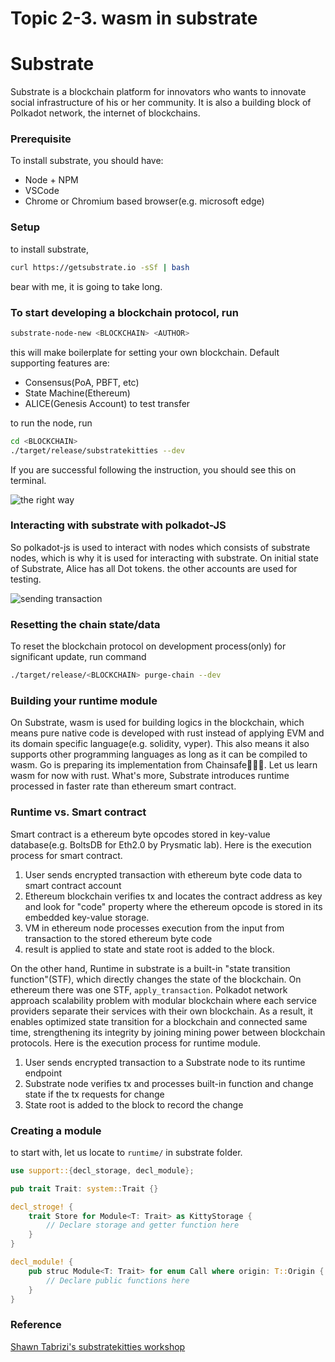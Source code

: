 # Topic 2-3. wasm in substrate

# Substrate

Substrate is a blockchain platform for innovators who wants to innovate social infrastructure of his or her community. It is also a building block of Polkadot network, the internet of blockchains.

### Prerequisite

To install substrate, you should have:

- Node + NPM
- VSCode
- Chrome or Chromium based browser(e.g. microsoft edge)

### Setup

to install substrate, 

```bash
curl https://getsubstrate.io -sSf | bash
```

bear with me, it is going to take long.

### To start developing a blockchain protocol, run

```bash
substrate-node-new <BLOCKCHAIN> <AUTHOR>
```

this will make boilerplate for setting your own blockchain. Default supporting features are:

- Consensus(PoA, PBFT, etc)
- State Machine(Ethereum)
- ALICE(Genesis Account) to test transfer

to run the node, run 
```bash
cd <BLOCKCHAIN>
./target/release/substratekitties --dev
```

If you are successful following the instruction, you should see this on terminal.

![the right way](https://shawntabrizi.github.io/substrate-collectables-workshop/0/assets/building-blocks.png)


### Interacting with substrate with polkadot-JS

So polkadot-js is used to interact with nodes which consists of substrate nodes, which is why it is used for interacting with substrate. On initial state of Substrate, Alice has all Dot tokens. the other accounts are used for testing.

![sending transaction](https://shawntabrizi.github.io/substrate-collectables-workshop/0/assets/first-transfer.png)


### Resetting the chain state/data

To reset the blockchain protocol on development process(only) for significant update, run command
```bash
./target/release/<BLOCKCHAIN> purge-chain --dev
```

### Building your runtime module

On Substrate, wasm is used for building logics in the blockchain, which means pure native code is developed with rust instead of applying EVM and its domain specific language(e.g. solidity, vyper). This also means it also supports other programming languages as long as it can be compiled to wasm. Go is preparing its implementation from Chainsafe🚀🚀🚀. Let us learn wasm for now with rust. What's more, Substrate introduces runtime processed in faster rate than ethereum smart contract.

### Runtime vs. Smart contract

Smart contract is a ethereum byte opcodes stored in key-value database(e.g. BoltsDB for Eth2.0 by Prysmatic lab). Here is the execution process for smart contract.

1. User sends encrypted transaction with ethereum byte code data to smart contract account
2. Ethereum blockchain verifies tx and locates the contract address as key and look for "code" property where the ethereum opcode is stored in its embedded key-value storage. 
3. VM in ethereum node processes execution from the input from transaction to the stored ethereum byte code
4. result is applied to state and state root is added to the block.

On the other hand, Runtime in substrate is a built-in "state transition function"(STF), which directly changes the state of the blockchain. On ethereum there was one STF, `apply_transaction`. Polkadot network approach scalability problem with modular blockchain where each service providers separate their services with their own blockchain. As a result, it enables optimized state transition for a blockchain and connected same time, strengthening its integrity by joining mining power between blockchain protocols. Here is the execution process for runtime module.

1. User sends encrypted transaction to a Substrate node to its runtime endpoint
2. Substrate node verifies tx and processes built-in function and change state if the tx requests for change
3. State root is added to the block to record the change

### Creating a module

to start with, let us locate to `runtime/` in substrate folder.

```rust
use support::{decl_storage, decl_module};

pub trait Trait: system::Trait {}

decl_stroge! {
    trait Store for Module<T: Trait> as KittyStorage {
        // Declare storage and getter function here
    }
}

decl_module! {
    pub struc Module<T: Trait> for enum Call where origin: T::Origin {
        // Declare public functions here
    }
}
```


### Reference
[Shawn Tabrizi's substratekitties workshop](https://shawntabrizi.github.io/substrate-collectables-workshop/#/1/creating-a-module)